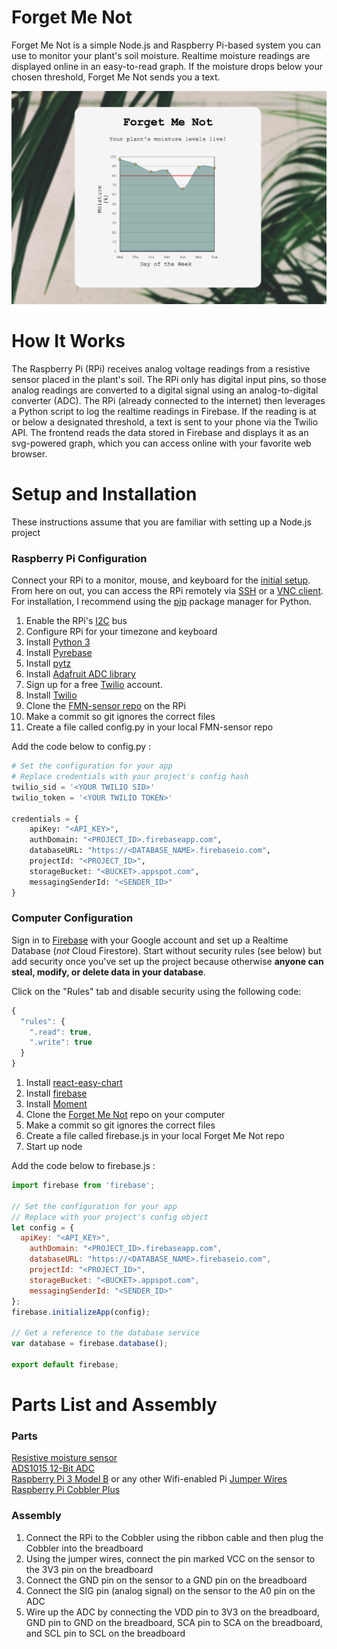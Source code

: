 # Forget Me Not
Forget Me Not is a simple Node.js and Raspberry Pi-based system you can use to monitor your plant's soil moisture. Realtime moisture readings are displayed online in an easy-to-read graph. If the moisture drops below your chosen threshold, Forget Me Not sends you a text.  

![screenshot](https://github.com/mgraonic/Forget-Me-Not/blob/master/screenshot.png)

# How It Works

The Raspberry Pi (RPi) receives analog voltage readings from a resistive sensor placed in the plant's soil. The RPi only has digital input pins, so those analog readings are converted to a digital signal using an analog-to-digital converter (ADC). The RPi (already connected to the internet) then leverages a Python script to log the realtime readings in Firebase. If the reading is at or below a designated threshold, a text is sent to your phone via the Twilio API. The frontend reads the data stored in Firebase and displays it as an svg-powered graph, which you can access online with your favorite web browser.


# Setup and Installation  

These instructions assume that you are familiar with setting up a Node.js project

### Raspberry Pi Configuration

Connect your RPi to a monitor, mouse, and keyboard for the [initial setup](https://www.raspberrypi.org/help/noobs-setup/2/). From here on out, you can access the RPi remotely via [SSH](https://www.raspberrypi.org/documentation/remote-access/ssh/README.md) or a [VNC client](https://www.raspberrypi.org/documentation/remote-access/vnc/). For installation, I recommend using the [pip](https://pip.pypa.io/en/latest/) package manager for Python.
1. Enable the RPi's [I2C](https://learn.sparkfun.com/tutorials/i2c) bus  
2. Configure RPi for your timezone and keyboard
3. Install [Python 3](https://www.raspberrypi.org/documentation/linux/software/python.md)
4. Install [Pyrebase](https://github.com/thisbejim/Pyrebase)  
5. Install [pytz](http://pytz.sourceforge.net/)
6. Install [Adafruit ADC library](https://github.com/adafruit/Adafruit_Python_ADS1X15)
7. Sign up for a free [Twilio](https://www.twilio.com/try-twilio) account.
8. Install [Twilio](https://www.twilio.com/docs/libraries/python)
9. Clone the [FMN-sensor repo](https://github.com/mgraonic/Sensor-Forget-Me-Not) on the RPi
10. Make a commit so git ignores the correct files
11. Create a file called config.py in your local FMN-sensor repo

Add the code below to config.py :  
```py
# Set the configuration for your app
# Replace credentials with your project's config hash
twilio_sid = '<YOUR TWILIO SID>'
twilio_token = '<YOUR TWILIO TOKEN>'

credentials = {
    apiKey: "<API_KEY>",
    authDomain: "<PROJECT_ID>.firebaseapp.com",
    databaseURL: "https://<DATABASE_NAME>.firebaseio.com",
    projectId: "<PROJECT_ID>",
    storageBucket: "<BUCKET>.appspot.com",
    messagingSenderId: "<SENDER_ID>"
}
```
### Computer Configuration

Sign in to [Firebase](https://firebase.google.com/) with your Google account and set up a Realtime Database (*not* Cloud Firestore). Start without security rules (see below) but add security once you've set up the project because otherwise **anyone can steal, modify, or delete data in your database**.

Click on the "Rules" tab and disable security using the following code:
```js
{
  "rules": {
    ".read": true,
    ".write": true
  }
}
```  

1. Install [react-easy-chart](https://www.npmjs.com/package/react-easy-chart)  
2. Install [firebase](https://www.npmjs.com/package/firebase)  
3. Install [Moment](https://momentjs.com/docs/)  
4. Clone the [Forget Me Not](https://github.com/mgraonic/Forget-Me-Not) repo on your computer
5. Make a commit so git ignores the correct files
6. Create a file called firebase.js in your local Forget Me Not repo
7. Start up node

Add the code below to firebase.js :

```js
import firebase from 'firebase';

// Set the configuration for your app
// Replace with your project's config object
let config = {
  apiKey: "<API_KEY>",
    authDomain: "<PROJECT_ID>.firebaseapp.com",
    databaseURL: "https://<DATABASE_NAME>.firebaseio.com",
    projectId: "<PROJECT_ID>",
    storageBucket: "<BUCKET>.appspot.com",
    messagingSenderId: "<SENDER_ID>"
};
firebase.initializeApp(config);

// Get a reference to the database service
var database = firebase.database();

export default firebase;
```



# Parts List and Assembly  

### Parts

[Resistive moisture sensor](https://www.sparkfun.com/products/13637)  
[ADS1015 12-Bit ADC](https://www.adafruit.com/product/1083)  
[Raspberry Pi 3 Model B](https://www.adafruit.com/product/3055) or any other Wifi-enabled Pi
[Jumper Wires](http://a.co/8uqPOi3)  
[Raspberry Pi Cobbler Plus](https://www.adafruit.com/product/2029)

### Assembly

1. Connect the RPi to the Cobbler using the ribbon cable and then plug the Cobbler into the breadboard
2. Using the jumper wires, connect the pin marked VCC on the sensor to the 3V3 pin on the breadboard
3. Connect the GND pin on the sensor to a GND pin on the breadboard
4. Connect the SIG pin (analog signal) on the sensor to the A0 pin on the ADC
4. Wire up the ADC by connecting the VDD pin to 3V3 on the breadboard, GND pin to GND on the breadboard, SCA pin to SCA on the breadboard, and SCL pin to SCL on the breadboard
